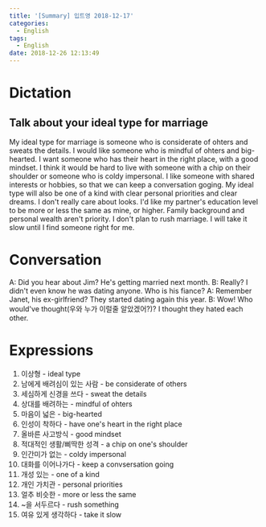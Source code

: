 ```yaml
---
title: '[Summary] 입트영 2018-12-17'
categories:
  - English
tags:
  - English
date: 2018-12-26 12:13:49
---
```


# Dictation

## Talk about your ideal type for marriage

My ideal type for marriage is someone who is considerate of ohters and sweats the details. I would like someone who is mindful of ohters and big-hearted. I want someone who has their heart in the right place, with a good mindset. I think it would be hard to live with someone with a chip on their shoulder or someone who is coldy impersonal. I like someone with shared interests or hobbies, so that we can keep a conversation goging. My ideal type will also be one of a kind with clear personal priorities and clear dreams. I don't really care about looks. I'd like my partner's education level to be more or less the same as mine, or higher. Family background and personal wealth aren't priority. I don't plan to rush marriage. I will take it slow until I find someone right for me.

# Conversation

A: Did you hear about Jim? He's getting married next month.
B: Really? I didn't even know he was dating anyone. Who is his fiance?
A: Remember Janet, his ex-girlfriend? They started dating again this year.
B: Wow! Who would've thought(우와 누가 이럴줄 알았겠어?)? I thought they hated each other.


# Expressions

1. 이상형 - ideal type
2. 남에게 배려심이 있는 사람 - be considerate of others
3. 세심하게 신경을 쓰다 - sweat the details
4. 상대를 배려하는 - mindful of ohters
5. 마음이 넓은 - big-hearted
6. 인성이 착하다 - have one's heart in the right place
7. 올바른 사고방식 - good mindset
8. 적대적인 생활/삐딱한 성격 - a chip on one's shoulder
9. 인간미가 없는 - coldy impersonal
10. 대화를 이어나가다 - keep a convsersation going
11. 개성 있는 - one of a kind
12. 개인 가치관 - personal priorities
13. 얼추 비슷한 - more or less the same
14. ~을 서두르다 - rush something
15. 여유 있게 생각하다 - take it slow